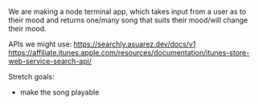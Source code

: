 We are making a node terminal app, which takes input from a user as to their mood and returns one/many song that suits their mood/will change their mood. 

APIs we might use: 
https://searchly.asuarez.dev/docs/v1
https://affiliate.itunes.apple.com/resources/documentation/itunes-store-web-service-search-api/

Stretch goals: 
- make the song playable 

